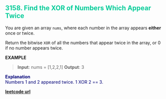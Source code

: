 <h2 style="color:#0C9;">3158. Find the XOR of Numbers Which Appear Twice</h2>

You are given an array `nums`, where each number in the array appears **either** once or twice.

Return the bitwise `XOR` of all the numbers that appear twice in the array, or 0 if no number appears twice.

**EXAMPLE**
>**Input**: nums = [1,2,2,1]
**Output**: 3

<p style="color:#007;">
<b>Explanation</b><br>
Numbers 1 and 2 appeared twice. 1 XOR 2 == 3.
</p>

**[leetcode url](https://leetcode.com/problems/find-the-xor-of-numbers-which-appear-twice/description/)**
